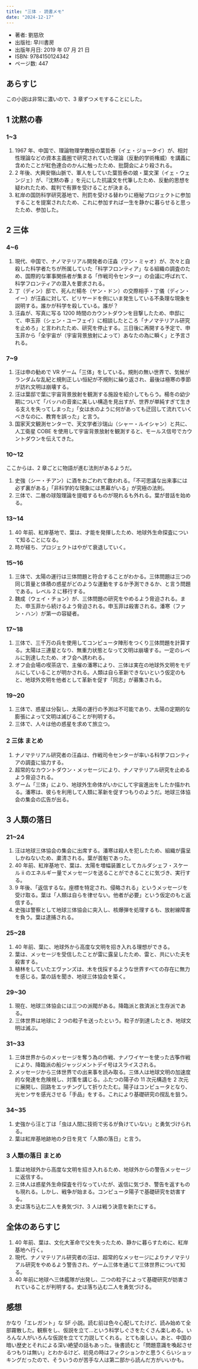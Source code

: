 ```yaml
---
title: "三体 - 読書メモ"
date: "2024-12-17"
---
```

- 著者: 劉慈欣
- 出版社: 早川書房
- 出版年月日: 2019 年 07 月 21 日
- ISBN: 9784150124342
- ページ数: 447

## あらすじ

この小説は非常に濃いので、3 章ずつメモすることにした。

## 1 沈黙の春

### 1~3

1. 1967 年、中国で、理論物理学教授の葉哲泰（イェ・ジョータイ）が、相対性理論などの資本主義圏で研究されていた理論（反動的学術権威）を講義に含めたことが紅色連合のかんに触ったため、批闘会により殺される。
2. 2 年後、大興安嶺山脈で、軍人をしていた葉哲泰の娘・葉文潔（イェ・ウェンジェ）が、『沈黙の春 』を元にした抗議文を代筆したため、反動的思想を疑われたため、裁判で有罪を受けることが決まる。
3. 紅岸の国防科学研究基地で、刑罰を受ける替わりに極秘プロジェクトに参加することを提案されたため、これに参加すれば一生を静かに暮らせると思ったため、参加した。

## 2 三体

### 4~6

1. 現代、中国で、ナノマテリアル開発者の汪淼（ワン・ミャオ）が、次々と自殺した科学者たちが所属していた「科学フロンティア」なる組織の調査のため、国際的な軍事関係者が集まる「作戦司令センター」の会議に呼ばれて、科学フロンティアの潜入を要求される。
2. 丁（ディン）邸で、死んだ楊冬（ヤン・ドン）の交際相手・丁儀（ディン・イー）が汪淼に対して、ビリヤードを例にいま発生している不条理な現象を説明する。誰かが科学を殺している。誰が？
3. 汪淼が、写真に写る 1200 時間のカウントダウンを目撃したため、申邸にて、申玉菲（シェン・ユーフェイ）に相談したところ「ナノマテリアル研究を止めろ」と言われたため、研究を停止する。三日後に再開する予定で、申玉菲から「全宇宙が（宇宙背景放射によって）あなたの為に瞬く」と予言される。

### 7~9

1. 汪は申の勧めで VR ゲーム「三体」をしている。規則の無い世界で、気候がランダムな乱紀と規則正しい恒紀が不規則に繰り返され、最後は極寒の季節が訪れ文明は崩壊する。
2. 汪は葉邸で葉に宇宙背景放射を観測する施設を紹介してもらう。楊冬の幼少期について「バッハの音楽に美しい構造を見出すが、世界が単純すぎて生きる支えを失ってしまった」「女は水のように何があっても迂回して流れていくべきなのに、教育を誤った」と言う。
3. 国家天文観測センターで、天文学者沙瑞山（シャー・ルイシャン）と共に、人工衛星 COBE を使用して宇宙背景放射を観測すると、モールス信号でカウントダウンを伝えてきた。

### 10~12

ここからは、2 章ごとに物語が進む法則があるようだ。

1. 史強（シー・チアン）に酒をおごわれて救われる。「不可思議な出来事には必ず裏がある」「非科学的な現象には黒幕がいる」が究極の法則。
2. 三体で、二層の球殻理論を提唱するものが現れるも外れる。葉が昔話を始める。

### 13~14

1. 40 年前、紅岸基地で、葉は、才能を発揮したため、地球外生命探査について知ることになる。
2. 時が経ち、プロジェクトはやがて衰退していく。

### 15~16

1. 三体で、太陽の運行は三体問題と符合することがわかる。三体問題は三つの同じ質量と体積の惑星がどのような運動をするか予測できるか、と言う問題である。レベル 2 に移行する。
2. 魏成（ウェイ・チョン）が、三体問題の研究をやめるよう脅迫される。また、申玉菲から続けるよう脅迫される。申玉菲は殺害される。潘寒（ファン・ハン）が第一の容疑者。
### 17~18

1. 三体で、三千万の兵を使用してコンピュータ陣形をつくり三体問題を計算する。太陽は三連星となり、無重力状態となって文明は崩壊する。一定のレベルに到達したため、オフ会へ誘われる。
2. オフ会会場の喫茶店で、主催の潘寒により、三体は実在の地球外文明をモデルにしていることが明かされる。人類は自ら革新できないという仮定のもと、地球外文明を他者として革新を促す「同志」が募集される。

### 19~20

1. 三体で、惑星は分裂し、太陽の運行の予測は不可能であり、太陽の定期的な膨張によって文明は滅びることが判明する。
2. 三体で、人々は他の惑星を求めて旅立つ。

### 2 三体 まとめ

1. ナノマテリアル研究者の汪淼は、作戦司令センターが率いる科学フロンティアの調査に協力する。
2. 超常的なカウントダウン・メッセージにより、ナノマテリアル研究を止めるよう脅迫される。
3. ゲーム「三体」により、地球外生命体がいかにして宇宙進出をしたか描かれる。潘寒は、彼らを利用して人類に革新を促すつもりのようだ。地球三体協会の集会の広告が出る。

## 3 人類の落日

### 21~24

1. 汪は地球三体協会の集会に出席する。潘寒は殺人を犯したため、組織が露呈しかねないため、粛清される。葉が首魁であった。
2. 40 年前、紅岸基地で、葉は、太陽を増幅装置としてカルダシェフ・スケール ii のエネルギー量でメッセージを送ることができることに気づき、実行する。
3. 9 年後、「返信するな。座標を特定され、侵略される」というメッセージを受け取る。葉は「人類は自らを律せない。他者が必要」という仮定のもと返信する。
4. 史強は警察として地球三体協会に突入し、核爆弾を処理するも、放射線障害を負う。葉は逮捕される。

### 25~28

1. 40 年前、葉に、地球外から高度な文明を招き入れる理想ができる。
2. 葉は、メッセージを受信したことが雷に露呈したため、雷と、共にいた夫を殺害する。
3. 植林をしていたエヴァンズは、木を伐採するような世界すべての存在に無力を感じる。葉の話を聞き、地球三体協会を築く。

### 29~30

1. 現在、地球三体協会には三つの派閥がある。降臨派と救済派と生存派である。
2. 三体世界は地球に 2 つの粒子を送ったという。粒子が到達したとき、地球文明は滅ぶ。

### 31~33

1. 三体世界からのメッセージを奪う為の作戦、ナノワイヤーを使った古筝作戦により、降臨派の船ジャッジメントデイ号はスライスされる。
2. メッセージから三体世界での出来事を読み取る。三体人は地球文明の加速度的な発達を危険視し、対策を講じる。ふたつの陽子の 11 次元構造を 2 次元に展開し、回路をエッチングして折りたたむ。陽子はコンピュータとなり、光センサを感光させる「手品」をする。これにより基礎研究の撹乱を狙う。

### 34~35

1. 史強から汪と丁は「虫は人間に技術で劣るが負けていない」と勇気づけられる。
2. 葉は紅岸基地跡地の夕日を見て「人類の落日」と言う。

### 3 人類の落日 まとめ

1. 葉は地球外から高度な文明を招き入れるため、地球外からの警告メッセージに返信する。
2. 三体人は惑星外生命探査を行なっていたが、返信に気づき、警告を返すものも現れる。しかし、戦争が始まる。コンピュータ陽子で基礎研究を妨害する。
3. 史は落ち込む二人を勇気づけ、3 人は戦う決意を新たにする。

## 全体のあらすじ

1. 40 年前、葉は、文化大革命で父を失ったため、静かに暮らすために、紅岸基地へ行く。
2. 現代、ナノマテリアル研究者の汪は、超常的なメッセージによりナノマテリアル研究をやめるよう警告され、ゲーム三体を通じて三体世界について知る。
3. 40 年前に地球へ三体艦隊が出発し、二つの粒子によって基礎研究が妨害されていることが判明する。史は落ち込む二人を勇気づける。

## 感想

かなり「エレガント」な SF 小説。読む前は色々心配してたけど、読み始めて全部霧散した。観察をし、仮説を立て…という科学しぐさをたくさん楽しめる。いろんな人がいろんな仮説を立てて力説してくれる。とても楽しい。あと、中国の暗い歴史とそれによる深い絶望の話もあった。後書読むと「問題意識を喚起させるつもりは無い」とわかるけど、初見の時はフィクションかと思うくらいショッキングだったので、そういうのが苦手な人は第二部から読んだ方がいいかも。